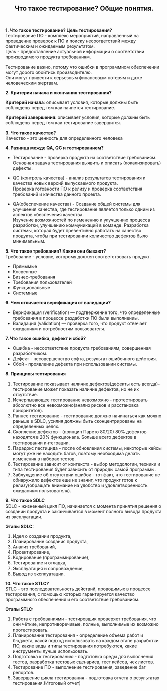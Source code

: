 <div align="center">
<H2>Что такое тестирование? Общие понятия.</H2>
</div>
<br>

**1. Что такое тестирование? Цель тестирования?**  
Тестирование ПО - комплекс мероприятий, направленный на проведение проверок к ПО и поиску несоответствий между фактическим и ожидаемым результатом.  
Цель - предоставление актуальной информации о соответствии производимого продукта требованиям.  

Тестирование важно, потому что ошибки в программном обеспечении могут дорого обойтись производителю.  
Они могут привести к серьезным финансовым потерям и даже человеческим жертвам.  

**2. Критерии начала и окончания тестирования?**  

**Критерий начала**: описывает условия, которые должны быть соблюдены перед тем как начнется тестирование.  

**Критерий завершения**: описывает условия, которые должны быть соблюдены перед тем как тестирование завершится.   


**3. Что такое качество?**  
Качество - это ценность для определенного человека

**4. Разница межде QA, QC и тестированием?**
- Тестирование - проверка продукта на соответствие требованиям. Основная задача тестирования выявить и описать (локализировать) дефекты.  

- QC (контроль качества) - анализ результатов тестирования и качества новых версий выпускаемого продукта.  
Проверка готовности ПО к релизу и проверка соответствия требований и качества данного проекта.  

- QA(обеспечение качества) - Создание общей системы для улучшения качества, где тестирование является только одним из аспектов обеспечения качества.  
Изучение возможностей по изменению и улучшению процесса разработки, улучшению коммуникаций в команде. Разработка системы, 
которая будет превентивно работать на качество продукта, чтобы при тестировании количество дефектов было минимальным.

**5. Что такое требования? Какие они бывают?**  
Требование - условие, которому должен соответствовать продукт.  
- Прямымые
- Косвенные
- Бизнес-требования
- Требования пользователей
- Функциональные
- Системные
 
**6. Чем отличается верификация от валидации?**  
 - Верификация (verification) — подтвержение того, что определенные требования в процессе раздаботки ПО были выполнениы.  
 - Валидация (validation) — проверка того, что продукт отвечает ожиданиям и потребностям пользователя.  

**7. Что такое ошибка, дефект и сбой?**  
- Ошибка - несоответствие продукта требованиям, совершенная разработчиком.
- Дефект - несовершенство софта, результат ошибочного действия.
- Сбой - проявление дефекта при использовании системы.

**8. Принципы тестирования**  
 1) Тестирование показывает наличие дефектов(дефекты есть всегда)- тестирование может показать наличие дефектов, но не их отсутствие.  
 2) Исчерпывающее тестирование невозможно - протестировать абсолютно все невозможно(анализ рисков и расстановка приоритетов).  
 3) Раннее тестирование - тестирование должно начинаться как можно раньше в SDLC, усилия должны быть сконцентрированы на определенных целях.  
 4) Скопление дефектов - (принцип Парето 80/20) 80% дефектов находятся в 20% функционала. Больше всего дефектов в тестировании интеграции.  
 5) Парадокс пестицида - после обновления системы, некоторые кейсы могут уже не находить багов, поэтому необходима делать изменения в наборах тестов.  
 6) Тестирование зависит от контекста - выбор методологии, техники и типа тестирования будет зависить от природы самой программы.  
 7) Заблуждение об отсутствии ошибок - тот факт, что тестирование не обнаружило дефектов еще не значит, что продукт готов к релизу(обращать внимание на удобство и удовлетворенность ожиданиям пользователя).  
 
 **9. Что такое SDLC**  
SDLC -  жизненный цикл ПО, начинается с момента принятия решения о создании продукта и заканчивается в момент полного вывода продукта из эксплуатации.  

**Этапы SDLC:**
1) Идея о создании продукта,
2) Планирование создания продукта,
3) Анализ требований,
4) Проектирование,
5) Кодирование (программирование),
6) Тестирование и отладка,
7) Эксплуатация и сопровождение,
8) Вывод из эксплуатации.
 
**10. Что такое STLC?**  
STLC - это последовательность действий, проводимых в процессе тестирования, с помощью которых гарантируется качество программного обеспечения и его соответствие требованиям.

 **Этапы STLC:**
 1) Работа с требованиями - тестировщик проверяет требования, что они чёткие, непротиворечивые, полные, выполнимые их возможно протестировать.
 2) Планирование тестирования -  определение объема работ и бюджета, какой подход использовать на каждом этапе разработки ПО,
 какие виды и типы тестирования потребуются, какие инструменты лучше использовать.
 3) Подготовка к тестированию - подготовка среды для выполнения тестов, разработка тестовых сценариев, тест кейсов, чек листов.
 4) Тестирование ПО - выполнение тестирования, заведение баг репортов.
 5) Завершение цикла тестирования - подготовка отчета о результатах тестирования.(Итоговый отчет)
